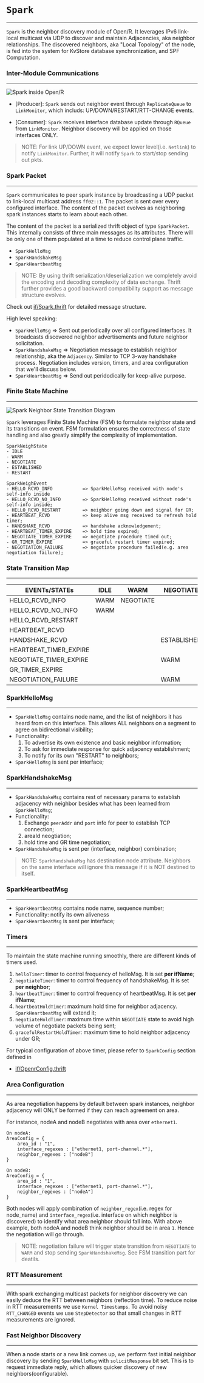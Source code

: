 # `Spark`
---

`Spark` is the neighbor discovery module of Open/R. It leverages IPv6 link-local
multicast via UDP to discover and maintain Adjacencies, aka neighbor relationships.
The discovered neighbors, aka "Local Topology" of the node, is fed into the
system for KvStore database synchronization, and SPF Computation.

### Inter-Module Communications 
---

<img src="https://user-images.githubusercontent.com/51382140/90570487-a33ec300-e164-11ea-84ca-98485a646157.png" alt="Spark inside Open/R">

- [Producer]: `Spark` sends out neighbor event through `ReplicateQueue` to
`LinkMonitor`, which includs: UP/DOWN/RESTART/RTT-CHANGE events.

- [Consumer]: `Spark` receives interface database update through `RQueue` from
`LinkMonitor`. Neighbor discovery  will be applied on those interfaces ONLY.

> NOTE: For link UP/DOWN event, we expect lower level(i.e. `Netlink`) to notify
`LinkMonitor`. Further, it will notify `Spark` to start/stop sending out pkts.

### Spark Packet
---

`Spark` communicates to peer spark instance by broadcasting a UDP packet to
link-local multicast address `ff02::1`. The packet is sent over every configured
interface. The content of the packet evolves as neighboring spark instances
starts to learn about each other. 

The content of the packet is a serialized thrift object of type `SparkPacket`.
This internally consists of three main messages as its attributes. There will
be only one of them populated at a time to reduce control plane traffic.
- `SparkHelloMsg`
- `SparkHandshakeMsg`
- `SparkHeartbeatMsg`

> NOTE: By using thrift serialization/deserialization we completely avoid the
encoding and decoding complexity of data exchange. Thrift further provides a
good backward compatibility support as message structure evolves.

Check out [if/Spark.thrift](https://github.com/facebook/openr/blob/master/openr/if/Spark.thrift)
for detailed message structure.

High level speaking:

- `SparkHelloMsg` => Sent out periodically over all configured interfaces.
  It broadcasts discovered neighbor advertisements and future neighbor solicitation.
- `SparkHandshakeMsg` => Negotiation message to establish neighbor relationship, aka the `Adjacency`.
  Similar to TCP 3-way handshake process. Negotiation includes version, timers,
  and area configuration that we'll discuss below.
- `SparkHeartbeatMsg` => Send out peridodically for keep-alive purpose.

### Finite State Machine
---

<img src="https://user-images.githubusercontent.com/51382140/90571412-899e7b00-e166-11ea-97bd-419b493846cf.png" alt="Spark Neighbor State Transition Diagram">

`Spark` leverages Finite State Machine (FSM) to formulate neighbor state and
its transitions on event. FSM formulation ensures the correctness of state
handling and also greatly simplify the complexity of implementation.

```
SparkNeighState
- IDLE
- WARM
- NEGOTIATE
- ESTABLISHED
- RESTART

SparkNeighEvent
- HELLO_RCVD_INFO           => SparkHelloMsg received with node's self-info inside
- HELLO_RCVD_NO_INFO        => SparkHelloMsg received without node's self-info inside;
- HELLO_RCVD_RESTART        => neighbor going down and signal for GR;
- HEARTBEAT_RCVD            => keep alive msg received to refresh hold timer;
- HANDSHAKE_RCVD            => handshake acknowledgement;
- HEARTBEAT_TIMER_EXPIRE    => hold time expired;
- NEGOTIATE_TIMER_EXPIRE    => negotiate procedure timed out;
- GR_TIMER_EXPIRE           => graceful restart timer expired;
- NEGOTIATION_FAILURE       => negotiate procedure failed(e.g. area negotiation failure);
```

### State Transition Map
---

| EVENTs/STATEs           | IDLE  | WARM      | NEGOTIATE   | ESTABLISHED | RESTART     |
|-------------------------|-------|-----------|-------------|-------------|-------------|
| HELLO_RCVD_INFO         | WARM  | NEGOTIATE |             |             | ESTABLISHED |
| HELLO_RCVD_NO_INFO      | WARM  |           |             | IDLE        |             |
| HELLO_RCVD_RESTART      |       |           |             | RESTART     |             |
| HEARTBEAT_RCVD          |       |           |             | ESTABLISHED |             |
| HANDSHAKE_RCVD          |       |           | ESTABLISHED |             |             |
| HEARTBEAT_TIMER_EXPIRE  |       |           |             | IDLE        |             |
| NEGOTIATE_TIMER_EXPIRE  |       |           | WARM        |             |             |
| GR_TIMER_EXPIRE         |       |           |             |             | IDLE        |
| NEGOTIATION_FAILURE     |       |           | WARM        |             |             |

### SparkHelloMsg
---

- `SparkHelloMsg` contains node name, and the list of neighbors it has heard
from on this interface. This allows ALL neighbors on a segment to agree on
bidirectional visibility;
- Functionality:
  1) To advertise its own existence and basic neighbor information;
  2) To ask for immediate response for quick adjacency establishment;
  3) To notify for its own "RESTART" to neighbors;
- `SparkHelloMsg` is sent per interface;

### SparkHandshakeMsg
---

- `SparkHandshakeMsg` contains rest of necessary params to establish adjacency
with neighbor besides what has been learned from `SparkHelloMsg`;
- Functionality:
  1) Exchange `peerAddr` and `port` info for peer to establish TCP connection;
  2) areaId neogtiation;
  3) hold time and GR time negotiation;
- `SparkHandshakeMsg` is sent per (interface, neighbor) combination;

> NOTE: `SparkHandshakeMsg` has destination node attribute. Neighbors on the
same interface will ignore this message if it is NOT destined to itself.

### SparkHeartbeatMsg
---

- `SparkHeartbeatMsg` contains node name, sequence number;
- Functionality: notify its own aliveness
- `SparkHeartbeatMsg` is sent per interface;

### Timers
---

To maintain the state machine running smoothly, there are different kinds of timers used.
1. `helloTimer`: timer to control frequency of helloMsg. It is set **per ifName**;
2. `negotiateTimer`: timer to control frequency of handshakeMsg. It is set **per neighbor**;
3. `heartbeatTimer`: timer to control frequency of heartbeatMsg. It is set **per ifName**;
4. `heartbeatHoldTimer`: maximum hold time for neighbor adjacency. `SparkHeartbeatMsg`
will extend it;
5. `negotiateHoldTimer`: maximum time within `NEGOTIATE` state to avoid high volume of
negotiate packets being sent;
6. `gracefulRestartHoldTimer`: maximum time to hold neighbor adjacency under GR;

For typical configuration of above timer, please refer to `SparkConfig` section defined in
- [if/OpenrConfig.thrift](https://github.com/facebook/openr/blob/master/openr/if/OpenrConfig.thrift)

### Area Configuration
---

As area negotiation happens by default between spark instances, neighbor adjacency will ONLY
be formed if they can reach agreement on area.

For instance, nodeA and nodeB negotiates with area over `ethernet1`.

```
On nodeA:
AreaConfig = {
    area_id : "1",
    interface_regexes : ["ethernet1, port-channel.*"],
    neighbor_regexes : ["nodeB"]
}
```

```
On nodeB:
AreaConfig = {
    area_id : "1",
    interface_regexes : ["ethernet1, port-channel.*"],
    neighbor_regexes : ["nodeA"]
}
```
Both nodes will apply combination of `neighbor_regex`(i.e. regex for node_name) and
`interface_regex`(i.e. interface on which neighbor is discovered) to identify what area
neighbor should fall into. With above example, both nodeA and nodeB think neighbor should
be in area `1`. Hence the negotiation will go through.

> NOTE: negotiation failure will trigger state transition from `NEGOTIATE` to `WARM`
and stop sending `SparkHandshakeMsg`. See FSM transition part for deatils.

### RTT Measurement
---

With spark exchanging multicast packets for neighbor discovery we can easily
deduce the RTT between neighbors (reflection time). To reduce noise in
RTT measurements we use `Kernel Timestamps`. To avoid noisy `RTT_CHANGED` events
we use `StepDetector` so that small changes in RTT measurements are ignored.

### Fast Neighbor Discovery
---

When a node starts or a new link comes up, we perform fast initial neighbor
discovery by sending `SparkHelloMsg` with `solicitResponse` bit set. This is to 
request immediate reply, which allows quicker discovery of new neighbors(configurable).

